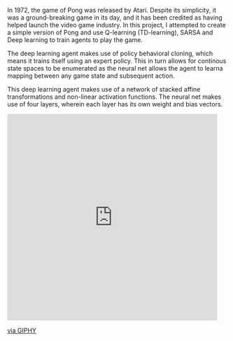  In 1972, the game of Pong was released by Atari. Despite its simplicity, it was a ground-breaking game in its day, and it has been credited as having helped launch the video game industry. In this project, I attempted to create a simple version of Pong and use Q-learning (TD-learning), SARSA and Deep learning to train agents to play the game.

The deep learning agent makes use of policy behavioral cloning, which means it trains itself using an expert policy. This in turn allows for continous state spaces to be enumerated as the neural net allows the agent to learna mapping between any game state and subsequent action. 

This deep learning agent makes use of a network of stacked affine transformations and non-linear activation functions. The neural net makes use of four layers, wherein each layer has its own weight and bias vectors. 

<iframe src="https://giphy.com/embed/QgjuSSuVL5JacTNyoW" width="480" height="472" frameBorder="0" class="giphy-embed" allowFullScreen></iframe><p><a href="https://giphy.com/gifs/QgjuSSuVL5JacTNyoW">via GIPHY</a></p>
